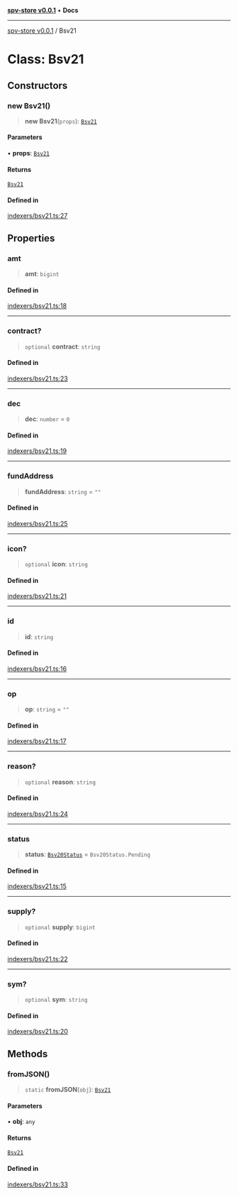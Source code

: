 [**spv-store v0.0.1**](../README.md) • **Docs**

***

[spv-store v0.0.1](../globals.md) / Bsv21

# Class: Bsv21

## Constructors

### new Bsv21()

> **new Bsv21**(`props`): [`Bsv21`](Bsv21.md)

#### Parameters

• **props**: [`Bsv21`](Bsv21.md)

#### Returns

[`Bsv21`](Bsv21.md)

#### Defined in

[indexers/bsv21.ts:27](https://github.com/shruggr/ts-casemod-spv/blob/dc142b85a7bc32ae7c572ff1fa62fa3ec80b91ea/src/indexers/bsv21.ts#L27)

## Properties

### amt

> **amt**: `bigint`

#### Defined in

[indexers/bsv21.ts:18](https://github.com/shruggr/ts-casemod-spv/blob/dc142b85a7bc32ae7c572ff1fa62fa3ec80b91ea/src/indexers/bsv21.ts#L18)

***

### contract?

> `optional` **contract**: `string`

#### Defined in

[indexers/bsv21.ts:23](https://github.com/shruggr/ts-casemod-spv/blob/dc142b85a7bc32ae7c572ff1fa62fa3ec80b91ea/src/indexers/bsv21.ts#L23)

***

### dec

> **dec**: `number` = `0`

#### Defined in

[indexers/bsv21.ts:19](https://github.com/shruggr/ts-casemod-spv/blob/dc142b85a7bc32ae7c572ff1fa62fa3ec80b91ea/src/indexers/bsv21.ts#L19)

***

### fundAddress

> **fundAddress**: `string` = `""`

#### Defined in

[indexers/bsv21.ts:25](https://github.com/shruggr/ts-casemod-spv/blob/dc142b85a7bc32ae7c572ff1fa62fa3ec80b91ea/src/indexers/bsv21.ts#L25)

***

### icon?

> `optional` **icon**: `string`

#### Defined in

[indexers/bsv21.ts:21](https://github.com/shruggr/ts-casemod-spv/blob/dc142b85a7bc32ae7c572ff1fa62fa3ec80b91ea/src/indexers/bsv21.ts#L21)

***

### id

> **id**: `string`

#### Defined in

[indexers/bsv21.ts:16](https://github.com/shruggr/ts-casemod-spv/blob/dc142b85a7bc32ae7c572ff1fa62fa3ec80b91ea/src/indexers/bsv21.ts#L16)

***

### op

> **op**: `string` = `""`

#### Defined in

[indexers/bsv21.ts:17](https://github.com/shruggr/ts-casemod-spv/blob/dc142b85a7bc32ae7c572ff1fa62fa3ec80b91ea/src/indexers/bsv21.ts#L17)

***

### reason?

> `optional` **reason**: `string`

#### Defined in

[indexers/bsv21.ts:24](https://github.com/shruggr/ts-casemod-spv/blob/dc142b85a7bc32ae7c572ff1fa62fa3ec80b91ea/src/indexers/bsv21.ts#L24)

***

### status

> **status**: [`Bsv20Status`](../enumerations/Bsv20Status.md) = `Bsv20Status.Pending`

#### Defined in

[indexers/bsv21.ts:15](https://github.com/shruggr/ts-casemod-spv/blob/dc142b85a7bc32ae7c572ff1fa62fa3ec80b91ea/src/indexers/bsv21.ts#L15)

***

### supply?

> `optional` **supply**: `bigint`

#### Defined in

[indexers/bsv21.ts:22](https://github.com/shruggr/ts-casemod-spv/blob/dc142b85a7bc32ae7c572ff1fa62fa3ec80b91ea/src/indexers/bsv21.ts#L22)

***

### sym?

> `optional` **sym**: `string`

#### Defined in

[indexers/bsv21.ts:20](https://github.com/shruggr/ts-casemod-spv/blob/dc142b85a7bc32ae7c572ff1fa62fa3ec80b91ea/src/indexers/bsv21.ts#L20)

## Methods

### fromJSON()

> `static` **fromJSON**(`obj`): [`Bsv21`](Bsv21.md)

#### Parameters

• **obj**: `any`

#### Returns

[`Bsv21`](Bsv21.md)

#### Defined in

[indexers/bsv21.ts:33](https://github.com/shruggr/ts-casemod-spv/blob/dc142b85a7bc32ae7c572ff1fa62fa3ec80b91ea/src/indexers/bsv21.ts#L33)
